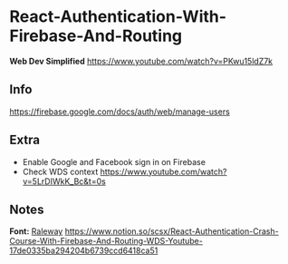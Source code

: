 # React-Authentication-With-Firebase-And-Routing
**Web Dev Simplified**
https://www.youtube.com/watch?v=PKwu15ldZ7k
## Info
https://firebase.google.com/docs/auth/web/manage-users
## Extra
- Enable Google and Facebook sign in on Firebase
- Check WDS context https://www.youtube.com/watch?v=5LrDIWkK_Bc&t=0s
## Notes
**Font:** [Raleway](https://fonts.google.com/specimen/Raleway)
https://www.notion.so/scsx/React-Authentication-Crash-Course-With-Firebase-And-Routing-WDS-Youtube-17de0335ba294204b6739ccd6418ca51